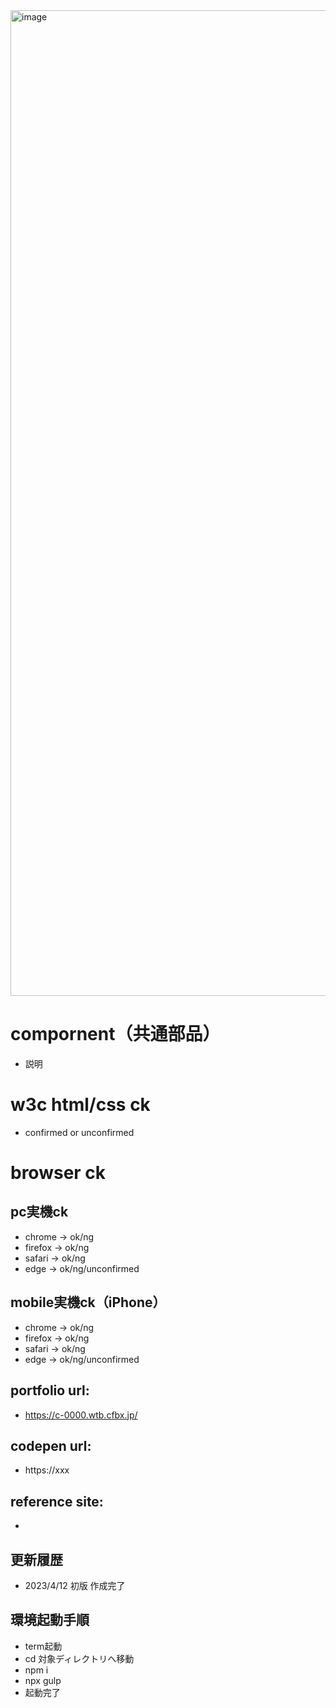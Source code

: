 <img width="1577" alt="image" src="https://user-images.githubusercontent.com/99580997/231283712-d62c3d07-487c-4281-b37a-163c15e1f528.png">

# compornent（共通部品）
- 説明

# w3c html/css ck
- confirmed or unconfirmed

# browser ck
## pc実機ck
- chrome → ok/ng
- firefox → ok/ng
- safari → ok/ng
- edge → ok/ng/unconfirmed
## mobile実機ck（iPhone）
- chrome → ok/ng
- firefox → ok/ng
- safari → ok/ng
- edge → ok/ng/unconfirmed

## portfolio url:

- https://c-0000.wtb.cfbx.jp/

## codepen url:
- https://xxx

## reference site:
- 

## 更新履歴

- 2023/4/12 初版 作成完了

## 環境起動手順
- term起動
- cd 対象ディレクトリへ移動
- npm i
- npx gulp
- 起動完了
